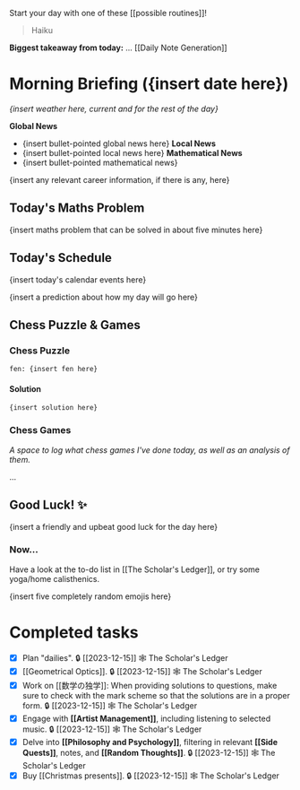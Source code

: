 Start your day with one of these [[possible routines]]!

>	Haiku

**Biggest takeaway from today:** ...
[[Daily Note Generation]]
# Morning Briefing ({insert date here})
*{insert weather here, current and for the rest of the day}*

**Global News**
- {insert bullet-pointed global news here}
**Local News**
- {insert bullet-pointed local news here}
**Mathematical News**
- {insert bullet-pointed mathematical news}

{insert any relevant career information, if there is any, here}

## Today's Maths Problem
{insert maths problem that can be solved in about five minutes here}

## Today's Schedule
{insert today's calendar events here}

{insert a prediction about how my day will go here}
## Chess Puzzle & Games
### Chess Puzzle
```chessboard
fen: {insert fen here}
```
#### Solution
```spoiler-block
{insert solution here}
```
### Chess Games
*A space to log what chess games I've done today, as well as an analysis of them.*

...
## Good Luck! ✨
{insert a friendly and upbeat good luck for the day here}

### Now...
Have a look at the to-do list in [[The Scholar's Ledger]], or try some yoga/home calisthenics.

{insert five completely random emojis here}
# Completed tasks

- [x] Plan "dailies". 🔒 [[2023-12-15]] 🕸️ The Scholar's Ledger
- [x] [[Geometrical Optics]]. 🔒 [[2023-12-15]] 🕸️ The Scholar's Ledger
- [x] Work on [[数学の独学]]: When providing solutions to questions, make sure to check with the mark scheme so that the solutions are in a proper form. 🔒 [[2023-12-15]] 🕸️ The Scholar's Ledger
- [x] Engage with **[[Artist Management]]**, including listening to selected music. 🔒 [[2023-12-15]] 🕸️ The Scholar's Ledger
- [x] Delve into **[[Philosophy and Psychology]]**, filtering in relevant **[[Side Quests]]**, notes, and **[[Random Thoughts]]**. 🔒 [[2023-12-15]] 🕸️ The Scholar's Ledger
- [x] Buy [[Christmas presents]]. 🔒 [[2023-12-15]] 🕸️ The Scholar's Ledger
